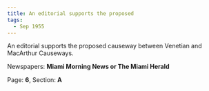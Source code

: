 ```yaml
---  
title: An editorial supports the proposed  
tags:  
  - Sep 1955  
---  
```

  
An editorial supports the proposed causeway between Venetian and MacArthur Causeways.  
  
Newspapers: **Miami Morning News or The Miami Herald**  
  
Page: **6**, Section: **A** 
